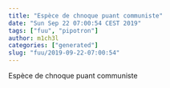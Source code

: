 ```yaml
---
title: "Espèce de chnoque puant communiste"
date: "Sun Sep 22 07:00:54 CEST 2019"
tags: ["fuu", "pipotron"]
author: m1ch3l
categories: ["generated"]
slug: "fuu/2019-09-22-07:00:54"
---
```


Espèce de chnoque puant communiste
